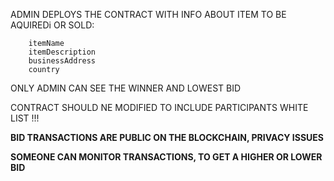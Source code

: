 

ADMIN DEPLOYS THE CONTRACT WITH INFO ABOUT ITEM TO BE AQUIREDi OR SOLD:

        itemName 
        itemDescription
        businessAddress 
        country

ONLY ADMIN CAN SEE THE WINNER AND LOWEST BID

CONTRACT SHOULD NE MODIFIED TO INCLUDE PARTICIPANTS WHITE LIST !!!

**BID TRANSACTIONS ARE PUBLIC ON THE BLOCKCHAIN, PRIVACY ISSUES**

**SOMEONE CAN MONITOR TRANSACTIONS, TO GET A HIGHER OR LOWER BID**


